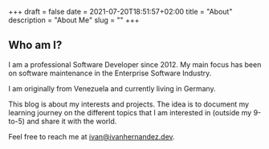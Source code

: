 +++ 
draft = false
date = 2021-07-20T18:51:57+02:00
title = "About"
description = "About Me"
slug = "" 
+++
## Who am I?

I am a professional Software Developer since 2012. My main focus has been on software maintenance in the Enterprise Software Industry.

I am originally from Venezuela and currently living in Germany.

This blog is about my interests and projects. The idea is to document my learning journey on the different topics that I am interested in (outside my 9-to-5) and share it with the world.

Feel free to reach me at ivan@ivanhernandez.dev.
